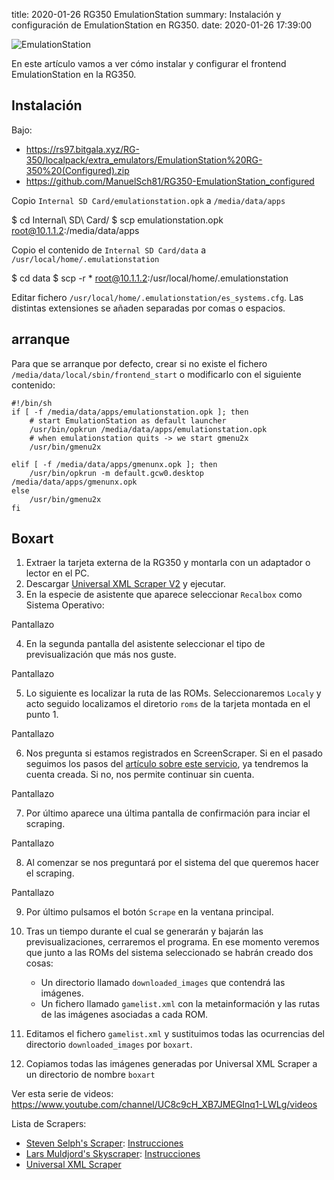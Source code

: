 title: 2020-01-26 RG350 EmulationStation
summary: Instalación y configuración de EmulationStation en RG350.
date: 2020-01-26 17:39:00

![EmulationStation](/images/posts/emulationstation.png)

En este artículo vamos a ver cómo instalar y configurar el frontend EmulationStation en la RG350.

## Instalación

Bajo:

* https://rs97.bitgala.xyz/RG-350/localpack/extra_emulators/EmulationStation%20RG-350%20(Configured).zip
* https://github.com/ManuelSch81/RG350-EmulationStation_configured

Copio `Internal SD Card/emulationstation.opk` a `/media/data/apps`

$ cd Internal\ SD\ Card/
$ scp emulationstation.opk root@10.1.1.2:/media/data/apps

Copio el contenido de `Internal SD Card/data` a `/usr/local/home/.emulationstation`

$ cd data
$ scp -r * root@10.1.1.2:/usr/local/home/.emulationstation


Editar fichero `/usr/local/home/.emulationstation/es_systems.cfg`. Las distintas extensiones se añaden separadas por comas o espacios.

## arranque

Para que se arranque por defecto, crear si no existe el fichero `/media/data/local/sbin/frontend_start` o modificarlo con el siguiente contenido:

```
#!/bin/sh
if [ -f /media/data/apps/emulationstation.opk ]; then
    # start EmulationStation as default launcher
    /usr/bin/opkrun /media/data/apps/emulationstation.opk
    # when emulationstation quits -> we start gmenu2x
    /usr/bin/gmenu2x

elif [ -f /media/data/apps/gmenunx.opk ]; then
    /usr/bin/opkrun -m default.gcw0.desktop /media/data/apps/gmenunx.opk
else
    /usr/bin/gmenu2x
fi
```

## Boxart

1. Extraer la tarjeta externa de la RG350 y montarla con un adaptador o lector en el PC.
2. Descargar [Universal XML Scraper V2](https://github.com/Universal-Rom-Tools/Universal-XML-Scraper/releases) y ejecutar.
3. En la especie de asistente que aparece seleccionar `Recalbox` como Sistema Operativo:

Pantallazo

4. En la segunda pantalla del asistente seleccionar el tipo de previsualización que más nos guste.

Pantallazo

5. Lo siguiente es localizar la ruta de las ROMs. Seleccionaremos `Localy` y acto seguido localizamos el diretorio `roms` de la tarjeta montada en el punto 1.

Pantallazo

6. Nos pregunta si estamos registrados en ScreenScraper. Si en el pasado seguimos los pasos del [artículo sobre este servicio](/2020-01-11-rg350_scraper.html), ya tendremos la cuenta creada. Si no, nos permite continuar sin cuenta.

Pantallazo

7. Por último aparece una última pantalla de confirmación para inciar el scraping.

Pantallazo

8. Al comenzar se nos preguntará por el sistema del que queremos hacer el scraping.

Pantallazo

9. Por último pulsamos el botón `Scrape` en la ventana principal.

10. Tras un tiempo durante el cual se generarán y bajarán las previsualizaciones, cerraremos el programa. En ese momento veremos que junto a las ROMs del sistema seleccionado se habrán creado dos cosas:

    * Un directorio llamado `downloaded_images` que contendrá las imágenes.
    * Un fichero llamado `gamelist.xml` con la metainformación y las rutas de las imágenes asociadas a cada ROM.

11. Editamos el fichero `gamelist.xml` y sustituimos todas las ocurrencias del directorio `downloaded_images` por `boxart`.

12. Copiamos todas las imágenes generadas por Universal XML Scraper a un directorio de nombre `boxart`

Ver esta serie de videos: https://www.youtube.com/channel/UC8c9cH_XB7JMEGInq1-LWLg/videos

Lista de Scrapers:

* [Steven Selph's Scraper](https://github.com/sselph/scraper): [Instrucciones](https://retropie.org.uk/docs/Scraper/#steven-selphs-scraper)
* [Lars Muldjord's Skyscraper](https://github.com/muldjord/skyscraper): [Instrucciones](https://retropie.org.uk/docs/Scraper/#lars-muldjords-skyscraper)
* [Universal XML Scraper](https://github.com/Universal-Rom-Tools/Universal-XML-Scraper)


